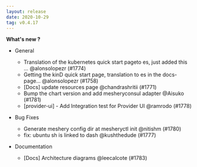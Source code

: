 ```yaml
---
layout: release
date: 2020-10-29
tag: v0.4.17
---
```


**What's new ?**

- General

  - Translation of the kubernetes quick start pageto es, just added this … @alonsolopezr (#1774)
  - Getting the kinD quick start page, translation to es in the docs-page… @alonsolopezr (#1758)
  - [Docs] update resources page @chandrashritii (#1771)
  - Bump the chart version and add mesheryconsul adapter @Aisuko (#1781)
  - [provider-ui] - Add Integration test for Provider UI @ramrodo (#1778)

- Bug Fixes

  - Generate meshery config dir at mesheryctl init @nitishm (#1780)
  - fix: ubuntu sh is linked to dash @kushthedude (#1777)

- Documentation

  - [Docs] Architecture diagrams @leecalcote (#1783)


